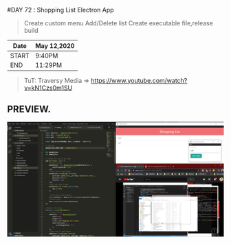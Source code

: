 #DAY 72 : Shopping List Electron App

> Create custom menu
> Add/Delete list
> Create executable file,release build

| Date | May 12,2020 |
| ------ | ------ |
| START | 9:40PM |
| END | 11:29PM |

> TuT: Traversy Media => https://www.youtube.com/watch?v=kN1Czs0m1SU
## PREVIEW.
![Preview](Untitled.jpg)


